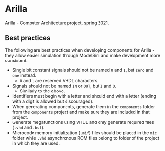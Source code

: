 # Arilla
Arilla - Computer Architecture project, spring 2021.

## Best practices
The following are best practices when developing components for Arilla - they allow easier simulation through ModelSim and make development more consistent:
- Single bit constant signals should not be named `0` and `1`, but `zero` and `one` instead.
    - `0` and `1` are reserved VHDL characters.
- Signals should not be named `IN` or `OUT`, but `I` and `O`.
    - Similarly to the above.
- Identifiers must begin with a letter and should end with a letter (ending with a digit is allowed but discouraged).
- When generating components, generate them in the `components` folder from the `components` project and make sure they are included in that project.
- Generate megafunctions using VHDL and only generate required files (`.vhd` and `.bsf`).
- Microcode memory initialization (`.mif`) files should be placed in the `mic` folder while `.vhd` asynchronous ROM files belong to folder of the project in which they are used.
